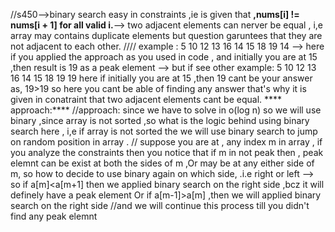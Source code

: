 //s450-->binary search easy
in constraints ,ie is given that **,nums[i] != nums[i + 1] for all valid i.**--> two adjacent elements can nerver be equal , i,e array may contains duplicate elements but question garuntees that they are not adjacent to each other.
//// example : 5 10 12 13 16 14 15 18 19 14 --> here if you applied the approach as you used in code , and initially you are at 15 ,then result is 19 as a peak element
--> but if see other example: 5 10 12 13 16 14 15 18 19 19
here if initially you are at 15 ,then 19 cant be your answer as, 19>19
so here you cant be able of finding any answer that's why it is given in conatraint that two adjacent elements cant be equal.
**** approach:****
//approach: since we have to solve in o(log n) so we will use binary ,since array is not sorted ,so what is the logic behind using binary search here , i,e if array is not sorted the we will use binary  search to jump on random position in array .
// suppose you are at , any index m in array , if you analyze the constraints then you notice that if m in not peak then , peak elemnt can be exist at both the sides of m ,Or may be at any either side of m, so how to decide to use binary again on which side, .i.e right or left --> so if a[m]<a[m+1] then we applied binary search on the right side ,bcz it will definely have a peak element Or if a[m-1]>a[m] ,then we will applied binary search on the right side
//and we will continue this process till you didn't find any peak elemnt
​